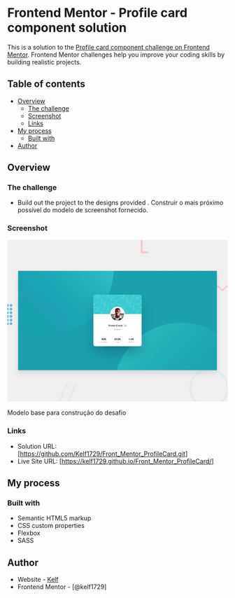# Frontend Mentor - Profile card component solution

This is a solution to the [Profile card component challenge on Frontend Mentor](https://www.frontendmentor.io/challenges/profile-card-component-cfArpWshJ). Frontend Mentor challenges help you improve your coding skills by building realistic projects.

## Table of contents

- [Overview](#overview)
  - [The challenge](#the-challenge)
  - [Screenshot](#screenshot)
  - [Links](#links)
- [My process](#my-process)
  - [Built with](#built-with)
- [Author](#author)

## Overview

### The challenge

- Build out the project to the designs provided
  . Construir o mais próximo possível do modelo de screenshot fornecido.

### Screenshot

![](./design/desktop-preview.jpg)

Modelo base para construção do desafio

### Links

- Solution URL: [https://github.com/Kelf1729/Front_Mentor_ProfileCard.git]
- Live Site URL: [https://kelf1729.github.io/Front_Mentor_ProfileCard/]

## My process

### Built with

- Semantic HTML5 markup
- CSS custom properties
- Flexbox
- SASS

## Author

- Website - [Kelf](https://kelf1729.github.io/)
- Frontend Mentor - [@kelf1729]
